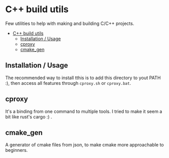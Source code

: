 # C++ build utils

Few utilities to help with making and building C/C++ projects.

- [C++ build utils](#c-build-utils)
	- [Installation / Usage](#installation--usage)
	- [cproxy](#cproxy)
	- [cmake_gen](#cmake_gen)

## Installation / Usage

The recommended way to install tthis is to add this directory to yout PATH :), then access all features through `cproxy.sh` or `cproxy.bat`.

## cproxy

It's a binding from one command to multiple tools. I tried to make it seem a bit like rust's cargo :) .

## cmake_gen

A generator of cmake files from json, to make cmake more approachable to beginners.
